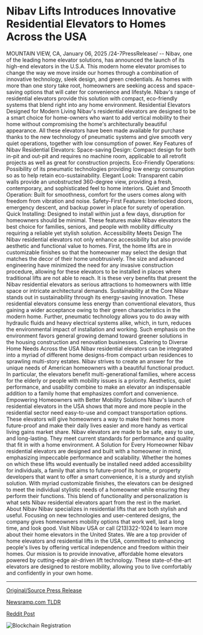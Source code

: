 # Nibav Lifts Introduces Innovative Residential Elevators to Homes Across the USA

MOUNTAIN VIEW, CA, January 06, 2025 /24-7PressRelease/ -- Nibav, one of the leading home elevator solutions, has announced the launch of its high-end elevators in the U.S.A. This modern home elevator promises to change the way we move inside our homes through a combination of innovative technology, sleek design, and green credentials.  As homes with more than one story take root, homeowners are seeking access and space-saving options that will cater for convenience and lifestyle. Nibav's range of residential elevators provide this solution with compact, eco-friendly systems that blend right into any home environment.  Residential Elevators Designed for Modern Living  Nibav's residential elevators are designed to be a smart choice for home-owners who want to add vertical mobility to their home without compromising the home's architecturally beautiful appearance.   All these elevators have been made available for purchase thanks to the new technology of pneumatic systems and give smooth very quiet operations, together with low consumption of power.  Key Features of Nibav Residential Elevators:  Space-saving Design: Compact design for both in-pit and out-pit and requires no machine room, applicable to all retrofit projects as well as great for construction projects.  Eco-Friendly Operations: Possibility of its pneumatic technologies providing low energy consumption so as to help retain eco-sustainability.   Elegant Look: Transparent cabin walls provide an unobstructed 360-degree view, providing a fresh, contemporary, and sophisticated feel to home interiors.  Quiet and Smooth Operation: Built for smoothness, comfort for the users comes along with freedom from vibration and noise.  Safety-First Features: Interlocked doors, emergency descent, and backup power in place for surety of operation.  Quick Installing: Designed to install within just a few days, disruption for homeowners should be minimal.  These features make Nibav elevators the best choice for families, seniors, and people with mobility difficulty requiring a reliable yet stylish solution.   Accessibility Meets Design  The Nibav residential elevators not only enhance accessibility but also provide aesthetic and functional value to homes. First, the home lifts are in customizable finishes so that the homeowner may select the design that matches the decor of their home unobtrusively.  The size and advanced engineering have minimized the need for any invasive construction procedure, allowing for these elevators to be installed in places where traditional lifts are not able to reach. It is these very benefits that present the Nibav residential elevators as serious attractions to homeowners with little space or intricate architectural demands.   Sustainability at the Core  Nibav stands out in sustainability through its energy-saving innovation. These residential elevators consume less energy than conventional elevators, thus gaining a wider acceptance owing to their green characteristics in the modern home.  Further, pneumatic technology allows you to do away with hydraulic fluids and heavy electrical systems alike, which, in turn, reduces the environmental impact of installation and working. Such emphasis on the environment favors general growing demand toward greener solutions in the housing construction and renovation businesses.   Catering to Diverse Home Needs Across the USA  Nibav residential elevators can be integrated into a myriad of different home designs-from compact urban residences to sprawling multi-story estates. Nibav strives to create an answer for the unique needs of American homeowners with a beautiful functional product.  In particular, the elevators benefit multi-generational families, where access for the elderly or people with mobility issues is a priority. Aesthetics, quiet performance, and usability combine to make an elevator an indispensable addition to a family home that emphasizes comfort and convenience.   Empowering Homeowners with Better Mobility Solutions  Nibav's launch of residential elevators in the USA shows that more and more people in the residential sector need easy-to-use and compact transportation options. These elevators will give homeowners a way to make their homes more future-proof and make their daily lives easier and more handy as vertical living gains market share.  Nibav elevators are made to be safe, easy to use, and long-lasting. They meet current standards for performance and quality that fit in with a home environment.   A Solution for Every Homeowner  Nibav residential elevators are designed and built with a homeowner in mind, emphasizing impeccable performance and scalability. Whether the homes on which these lifts would eventually be installed need added accessibility for individuals, a family that aims to future-proof its home, or property developers that want to offer a smart convenience, it is a sturdy and stylish solution.  With myriad customizable finishes, the elevators can be designed to meet the individual stylistic needs of a homeowner while ensuring they perform their functions. This blend of functionality and personalization is what sets Nibav residential elevators apart from the rest in the market.   About Nibav  Nibav specializes in residential lifts that are both stylish and useful. Focusing on new technologies and user-centered designs, the company gives homeowners mobility options that work well, last a long time, and look good.  Visit Nibav USA or call (213)322-1024 to learn more about their home elevators in the United States.  We are a top provider of home elevators and residential lifts in the USA, committed to enhancing people's lives by offering vertical independence and freedom within their homes. Our mission is to provide innovative, affordable home elevators powered by cutting-edge air-driven lift technology. These state-of-the-art elevators are designed to restore mobility, allowing you to live comfortably and confidently in your own home. 

---

[Original/Source Press Release](https://www.24-7pressrelease.com/press-release/517545/nibav-lifts-introduces-innovative-residential-elevators-to-homes-across-the-usa)
                    

[Newsramp.com TLDR](https://newsramp.com/curated-news/nibav-introduces-high-end-residential-elevators-in-the-u-s-a/13fed3fb9865e16ed88ed49ebe7a39f8) 

 



[Reddit Post](https://www.reddit.com/r/Business_NewsRamp/comments/1huuc2z/nibav_introduces_highend_residential_elevators_in/) 



![Blockchain Registration](https://cdn.newsramp.app/24-7PressRelease/qrcode/251/6/yogasO4K.webp)